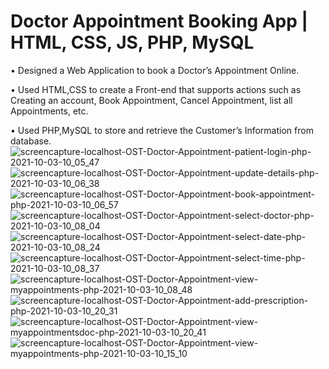 # Doctor Appointment Booking App | HTML, CSS, JS, PHP, MySQL 

• Designed a Web Application to book a Doctor’s Appointment Online.

• Used HTML,CSS to create a Front-end that supports actions such as Creating an account, Book Appointment, Cancel
Appointment, list all Appointments, etc. 

• Used PHP,MySQL to store and retrieve the Customer’s Information from database.
 ![screencapture-localhost-OST-Doctor-Appointment-patient-login-php-2021-10-03-10_05_47](https://user-images.githubusercontent.com/85606009/135740325-e8a70e38-a187-4332-a586-b56eb08de6f0.png)
![screencapture-localhost-OST-Doctor-Appointment-update-details-php-2021-10-03-10_06_38](https://user-images.githubusercontent.com/85606009/135740331-c02dec78-e4ae-4d02-938c-66217a08cfc7.png)
![screencapture-localhost-OST-Doctor-Appointment-book-appointment-php-2021-10-03-10_06_57](https://user-images.githubusercontent.com/85606009/135740334-395840a7-e170-4b2e-80c9-190432788c00.png)
![screencapture-localhost-OST-Doctor-Appointment-select-doctor-php-2021-10-03-10_08_04](https://user-images.githubusercontent.com/85606009/135740360-64434b40-2cdf-4e00-acaa-f37c28909850.png)
![screencapture-localhost-OST-Doctor-Appointment-select-date-php-2021-10-03-10_08_24](https://user-images.githubusercontent.com/85606009/135740363-8d76d4b1-8e91-4548-af77-d2a3d491da94.png)
![screencapture-localhost-OST-Doctor-Appointment-select-time-php-2021-10-03-10_08_37](https://user-images.githubusercontent.com/85606009/135740371-7db63ad9-9e63-47f6-81a4-73d25cc60f91.png)
![screencapture-localhost-OST-Doctor-Appointment-view-myappointments-php-2021-10-03-10_08_48](https://user-images.githubusercontent.com/85606009/135740380-b68ba325-9e2b-4549-b219-e0e4e2e87ec1.png)
![screencapture-localhost-OST-Doctor-Appointment-add-prescription-php-2021-10-03-10_20_31](https://user-images.githubusercontent.com/85606009/135740432-2be82cbe-4fec-4e60-8302-3a7d37e76cea.png)
![screencapture-localhost-OST-Doctor-Appointment-view-myappointmentsdoc-php-2021-10-03-10_20_41](https://user-images.githubusercontent.com/85606009/135740438-495bd354-a799-469b-8a72-cd30f15accf5.png)
![screencapture-localhost-OST-Doctor-Appointment-view-myappointments-php-2021-10-03-10_15_10](https://user-images.githubusercontent.com/85606009/135740442-d9557d5a-fe40-4c76-a14f-07ba6018a09c.png)
